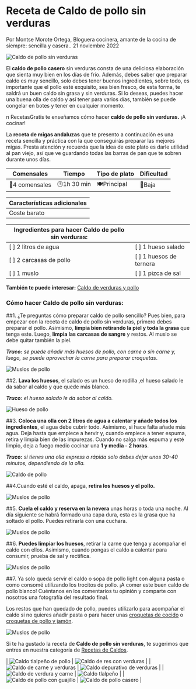 # Receta de Caldo de pollo sin verduras

Por Montse Morote Ortega, Bloguera cocinera, amante de la cocina de siempre: sencilla y casera.. 21 noviembre 2022

![Caldo de pollo sin verduras](https://cdn0.recetasgratis.net/es/posts/4/4/2/caldo_de_pollo_sin_verduras_76244_600.jpg)

El **caldo de pollo casero** sin verduras consta de una deliciosa elaboración que sienta muy bien en los días de frío. Además, debes saber que preparar caldo es muy sencillo, solo debes tener buenos ingredientes, sobre todo, es importante que el pollo esté exquisito, sea bien fresco, de esta forma, te saldrá un buen caldo sin grasa y sin verduras. Si lo deseas, puedes hacer una buena olla de caldo y así tener para varios días, también se puede congelar en botes y tener en cualquier momento.

n RecetasGratis te enseñamos cómo hacer **caldo de pollo sin verduras.** ¡A cocinar!

La **receta de migas andaluzas** que te presento a continuación es una receta sencilla y práctica con la que conseguirás preparar las mejores migas. Presta atención y recuerda que la idea de este plato es darle utilidad al pan viejo, así que ve guardando todas las barras de pan que te sobren durante unos días.

| Comensales | Tiempo | Tipo de plato | Dificultad |
|------------|--------|---------------|------------|
| 👥4 comensales | 🕒1h 30 min | 🍽Principal | 📶Baja       |

| **Características adicionales**                                                                                   |
|--------------------------------------------------------------------------------------------------------------|
| Coste barato|

| Ingredientes para hacer Caldo de pollo sin verduras: | |
|-----------------------------------------------|------------------------------------------------|
| [ ] 2 litros de agua                  | [ ]  1 hueso salado                |
| [ ] 2 carcasas de pollo                     | [ ] 1 huesos de ternera                                       |
| [ ] 1 muslo                           | [ ] 1 pizca de sal                                        |

**También te puede interesar:** [Caldo de verduras y pollo](https://www.recetasgratis.net/receta-de-caldo-de-verduras-y-pollo-56094.html)

### Cómo hacer Caldo de pollo sin verduras:
##1. ¿Te preguntas cómo preparar caldo de pollo sencillo? Pues bien, para empezar con la receta de caldo de pollo sin verduras, primero debes preparar el pollo. Asimismo, **limpia bien retirando la piel y toda la grasa** que tenga este. Luego, **limpia las carcasas de sangre** y restos. Al muslo se debe quitar también la piel.

***Truco:** se puede añadir más huesos de pollo, con carne o sin carne y, luego, se puede aprovechar la carne para preparar croquetas*.

![Muslos de pollo](https://cdn0.recetasgratis.net/es/posts/4/4/2/caldo_de_pollo_sin_verduras_76244_paso_0_600.jpg)

##2. **Lava los huesos**, el salado es un hueso de rodilla ,el hueso salado le da sabor al caldo y que quede más blanco.

***Truco:** el hueso salado le da sabor al caldo.*

![Hueso de pollo](https://cdn0.recetasgratis.net/es/posts/4/4/2/caldo_de_pollo_sin_verduras_76244_paso_1_600.jpg)

##3. **Coloca una olla con 2 litros de agua a calentar y añade todos los ingredientes**, el agua debe cubrir todo. Asimismo, si hace falta añade más agua. Deja hasta que empiece a hervir y, cuando empiece a tener espuma, retira y limpia bien de las impurezas. Cuando no salga más espuma y esté limpio, deja a fuego medio cocinar una **1 y media - 2 horas**.

***Truco:** si tienes una olla express o rápida solo debes dejar unos 30-40 minutos, dependiendo de la olla.*

![Caldo de pollo](https://cdn0.recetasgratis.net/es/posts/4/4/2/caldo_de_pollo_sin_verduras_76244_paso_2_600.jpg)

##4.Cuando esté el caldo, apaga, **retira los huesos y el pollo.**

![Muslos de pollo](https://cdn0.recetasgratis.net/es/posts/4/4/2/caldo_de_pollo_sin_verduras_76244_paso_3_600.jpg)

##5. **Cuela el caldo y reserva en la nevera** unas horas o toda una noche. Al día siguiente se habrá formado una capa dura, esta es la grasa que ha soltado el pollo. Puedes retirarla con una cuchara.

![Muslos de pollo](https://cdn0.recetasgratis.net/es/posts/4/4/2/caldo_de_pollo_sin_verduras_76244_paso_4_600.jpg)

 ##6. **Puedes limpiar los huesos**, retirar la carne que tenga y acompañar el caldo con ellos. Asimismo, cuando pongas el caldo a calentar para consumir, prueba de sal y rectifica.

![Muslos de pollo](https://cdn0.recetasgratis.net/es/posts/4/4/2/caldo_de_pollo_sin_verduras_76244_paso_5_600.jpg)

##7.
Ya solo queda servir el caldo o sopa de pollo light con alguna pasta o como consomé utilizando los trocitos de pollo. ¡A comer este buen caldo de pollo blanco! Cuéntanos en los comentarios tu opinión y comparte con nosotros una fotografía del resultado final.

Los restos que han quedado de pollo, puedes utilizarlo para acompañar el caldo si no quieres añadir pasta o para hacer unas [croquetas de cocido](https://www.recetasgratis.net/receta-de-croquetas-de-cocido-57926.html) o [croquetas de pollo y jamón](https://www.recetasgratis.net/receta-de-croquetas-de-pollo-y-jamon-59331.html).

![Muslos de pollo](https://cdn0.recetasgratis.net/es/posts/4/4/2/caldo_de_pollo_sin_verduras_76244_paso_6_600.jpg)

Si te ha gustado la receta de **Caldo de pollo sin verduras**, te sugerimos que entres en nuestra categoría de [Recetas de Caldos](https://www.recetasgratis.net/receta-de-croquetas-de-pollo-y-jamon-59331.html).

| ![Caldo tlalpeño de pollo](https://cdn0.recetasgratis.net/es/posts/7/8/1/caldo_tlalpeno_de_pollo_62187_300_150.jpg) | ![Caldo de res con verduras]([https://via.placeholder.com/150](https://cdn0.recetasgratis.net/es/posts/4/2/8/caldo_de_res_con_verduras_76824_300_150.jpg)) |
| ![Caldo de carne y verduras]([https://via.placeholder.com/150](https://cdn0.recetasgratis.net/es/posts/1/0/8/caldo_de_carne_y_verduras_55801_300_150.jpg)) | ![Caldo depurativo de verduras]([https://via.placeholder.com/150](https://cdn0.recetasgratis.net/es/posts/3/1/3/caldo_depurativo_de_verduras_53313_300_150.jpg)) |
| ![Caldo de verdura y carne]([https://via.placeholder.com/150](https://cdn0.recetasgratis.net/es/posts/3/9/3/caldo_de_verdura_y_carne_33393_300_150.jpg)) | ![Caldo tlalpeño]([https://via.placeholder.com/150](https://cdn0.recetasgratis.net/es/posts/0/5/4/caldo_tlalpeno_59450_300_150.jpg)) |
| ![Caldo de pollo con guajillo](https://cdn0.recetasgratis.net/es/posts/5/3/4/caldo_de_pollo_con_guajillo_56435_300_150.jpg) | ![Caldo de pollo casero](https://cdn0.recetasgratis.net/es/posts/8/1/2/caldo_de_pollo_casero_37218_300_150.jpg) |

